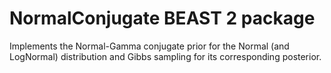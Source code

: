 # NormalConjugate BEAST 2 package

Implements the Normal-Gamma conjugate prior for the Normal (and LogNormal) distribution and Gibbs sampling for its corresponding posterior.